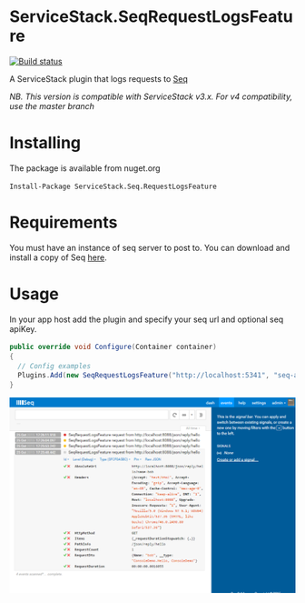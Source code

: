 # ServiceStack.SeqRequestLogsFeature

[![Build status](https://ci.appveyor.com/api/projects/status/89pfhb02b0psi80e/branch/v3?svg=true)](https://ci.appveyor.com/project/wwwlicious/servicestack-seq-requestlogsfeature/branch/v3)

A ServiceStack plugin that logs requests to [Seq](http://getseq.com)

*NB. This version is compatible with ServiceStack v3.x. For v4 compatibility, use the master branch*

# Installing

The package is available from nuget.org

`Install-Package ServiceStack.Seq.RequestLogsFeature`

# Requirements

You must have an instance of seq server to post to. You can download and install a copy of Seq [here](http://getseq.com).

# Usage

In your app host add the plugin and specify your seq url and optional seq apiKey.

```csharp
public override void Configure(Container container)
{
  // Config examples
  Plugins.Add(new SeqRequestLogsFeature("http://localhost:5341", "seq-api-key"));
}
```

![Seq Request Logs](assets/Seq.png)
